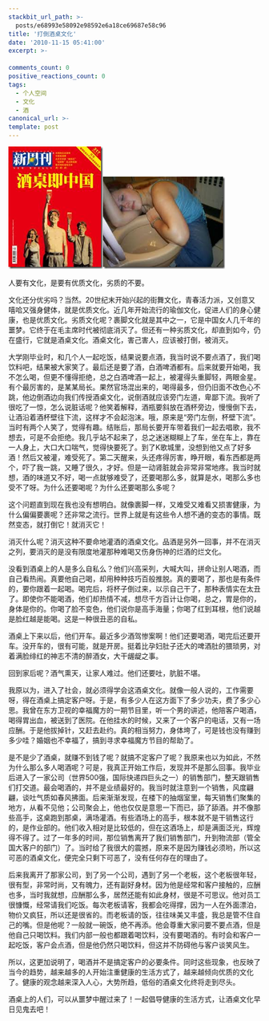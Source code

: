 ```yaml
---
stackbit_url_path: >-
  posts/e68993e58092e98592e6a18ce69687e58c96
title: '打倒酒桌文化'
date: '2010-11-15 05:41:00'
excerpt: >-
  
comments_count: 0
positive_reactions_count: 0
tags: 
  - 个人空间
  - 文化
  - 酒
canonical_url: >-
template: post
---
```

<p><a href="https://raw.githubusercontent.com/Jeff-Tian/blogengine.net/master/Source/BlogEngine/BlogEngine.NET/App_Data/files/image_61.png"><img style="background-image: none; border-bottom: 0px; border-left: 0px; padding-left: 0px; padding-right: 0px; display: inline; border-top: 0px; border-right: 0px; padding-top: 0px" title="image" border="0" alt="image" src="https://raw.githubusercontent.com/Jeff-Tian/blogengine.net/master/Source/BlogEngine/BlogEngine.NET/App_Data/files/image_thumb_61.png" width="189" height="244" /></a><a href="https://raw.githubusercontent.com/Jeff-Tian/blogengine.net/master/Source/BlogEngine/BlogEngine.NET/App_Data/files/image_62.png"><img style="background-image: none; border-bottom: 0px; border-left: 0px; margin: 0px; padding-left: 0px; padding-right: 0px; display: inline; border-top: 0px; border-right: 0px; padding-top: 0px" title="image" border="0" alt="image" src="https://raw.githubusercontent.com/Jeff-Tian/blogengine.net/master/Source/BlogEngine/BlogEngine.NET/App_Data/files/image_thumb_62.png" width="244" height="184" /></a></p>  <p>人要有文化，是要有优质文化，劣质的不要。</p>  <p>文化还分优劣吗？当然。20世纪末开始兴起的街舞文化，青春活力派，又创意又嘻哈又强身健体，就是优质文化。近几年开始流行的瑜伽文化，促进人们的身心健康，也是优质文化。劣质文化呢？裹脚文化就是其中之一，它是中国女人几千年的噩梦。它终于在毛主席时代被彻底消灭了。但还有一种劣质文化，却直到如今，仍在盛行，它就是酒桌文化。酒桌文化，害己害人，应该被打倒，被消灭。</p>  <p>大学刚毕业时，和几个人一起吃饭，结果说要点酒，我当时说不要点酒了，我们喝饮料吧，结果被大家笑了。最后还是要了酒，白酒啤酒都有。后来就要开始喝，我不怎么喝，但更不懂得拒绝，总之白酒啤酒一起上，被灌得头重脚轻，两眼金星。有个最厉害的，是某某局长。果然官场混出来的，喝得最多，但仍旧面不改色心不跳，他边倒酒边向我们传授酒桌文化，说倒酒就应该旁门左道，卑鄙下流。我听了很吃了一惊，怎么说脏话呢？他笑着解释，酒瓶要斜放在酒杯旁边，慢慢倒下去，让酒沿着酒杯壁往下流，这样才不会起泡沫。哦，原来是“旁门左倒，杯壁下流”。当时有两个人笑了，觉得有趣。结账后，那局长要开车带着我们一起去唱歌，我不想去，可是不会拒绝。我几乎站不起来了，总之迷迷糊糊上了车，坐在车上，靠在一人身上，大口大口喘气，觉得快要死了。到了K歌城里，没想到他又点了好多酒！然后又被灌，难受死了。第二天醒来，头还疼得厉害，睁开眼，看东西都是两个，吓了我一跳，又睡了很久，才好。但是一动肾脏就会非常非常地疼。我当时就想，酒的味道又不好，喝一点就够难受了，还要喝那么多，就算是水，喝那么多也受不了呀。为什么还要喝呢？为什么还要喝那么多呢？</p>  <p>这个问题直到现在我也没有想明白。就像裹脚一样，又难受又难看又损害健康，为什么偏偏要裹呢？还非常之流行。世界上就是有这些令人想不通的变态的事情。既然变态，就打倒它！就消灭它！</p>  <p>消灭什么呢？消灭这种不要命地灌酒的酒桌文化。品酒是另外一回事，并不在消灭之列，要消灭的是没有限度地灌那种难喝又伤身伤神的烂酒的烂文化。</p>  <p>没看到酒桌上的人是多么自私么？他们兴高采列，大喊大叫，拼命让别人喝酒，而自己看热闹。真要他自己喝，却用种种技巧百般推脱。真的要喝了，那也是有条件的，要你跟着一起喝。喝完后，将杯子倒过来，以示自己干了，那种表情实在太丑了。即使你不能喝酒，他们却热情不减，想尽千方百计让你喝，总之，胃是你的，身体是你的。你喝了脸不变色，他们说你是高手海量；你喝了红到耳根，他们说越是脸红越是能喝。这是一种很丑恶的自私。</p>  <p>酒桌上下来以后，他们开车。最近多少酒驾惨案啊！他们还要喝酒，喝完后还要开车。没开车的，很有可能，就是开房。挺着比孕妇肚子还大的啤酒肚的猥琐男，对着满脸绯红的神志不清的醉酒女，大干龌龊之事。</p>  <p>回到家后呢？酒气熏天，让家人难过。他们还要吐，肮脏不堪。</p>  <p>我原以为，进入了社会，就必须得学会这酒桌文化。就像一般人说的，工作需要呀，得在酒桌上搞定客户呀。于是，有多少人在这方面下了多少功夫，费了多少心思。我曾在东方卫视的幸福魔方的一期节目里，听一个男的讲述，他陪客户喝酒，喝得胃出血，被送到了医院。在他挂水的时候，又来了一个客户的电话，又有一场应酬。于是他拔掉针，又赶去赴约。真的相当努力，身体垮了，可是钱也没有赚到多少哇？婚姻也不幸福了，搞到寻求幸福魔方节目的帮助了。</p>  <p>是不是少了酒桌，就赚不到钱了呢？就搞不定客户了呢？我原来也以为如此，不然为什么那么多人喝酒呢？可是，我真正开始工作后，发现并不是那么回事。我毕业后进入了一家公司（世界500强，国际快递四巨头之一）的销售部门，整天跟销售们打交道。最会喝酒的，并不是业绩最好的。我当时就注意到一个销售，风度翩翩，谈吐气质如春风拂面。后来渐渐发现，在楼下的抽烟室里，每天销售们聚集的地方，从看不见他；公司聚会上，他也仅仅是意思一下而已，舔了舔酒。并不像那些高手，这桌跑到那桌，满场灌酒。有些酒场上的高手，根本就不是干销售这行的，是作业部的。他们收入相对是比较低的，但在这酒场上，却是满面泛光，辉煌得不得了。过了一年多的时间，那位销售离开了我们销售部门，升到物流部（管全国大客户的部门）了。当时给了我很大的震撼，原来不是因为赚钱必须哟，所以这可恶的酒桌文化，便完全只剩下可恶了，没有任何存在的理由了。</p>  <p>后来我离开了那家公司，到了另一个公司，遇到了另一个老板，这个老板很年轻，很有型，非常时尚，又有魄力，还有副好身材。因为他是经常和客户接触的，应酬也多，当时我就想，应酬那么多，居然还能有如此身材，很是不可思议。他对员工很慷慨，经常请我们吃饭。每次老板请客，我都会吃得撑，因为一人在外面漂泊，物价又疯狂，所以还是很省的。而老板请的饭，往往味美又丰盛，我总是管不住自己的嘴。但是他呢？一般就一碗饭，绝不再添。他会尊重大家问要不要点酒，但是他自己只喝饮料。我们内部一般也都跟着喝饮料，没有要喝酒的。有时会和客户一起吃饭，客户会点酒，但是他仍然只喝饮料，但这并不防碍他与客户谈笑风生。</p>  <p>所以，这更加说明了，喝酒并不是搞定客户的必要条件。同时这些现象，也反映了当今的趋势，越来越多的人开始注重健康的生活方式了，越来越倾向优质的文化了。健康的观念越来深入人心，大势所趋，低俗的酒桌文化终将走到尽头。</p>  <p>酒桌上的人们，可以从噩梦中醒过来了！一起倡导健康的生活方式，让酒桌文化早日见鬼去吧！</p>